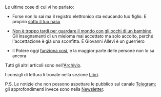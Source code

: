 Le ultime cose di cui vi ho parlato:

- Forse non lo sai ma il registro elettronico sta educando tuo figlio. E proprio [sotto il tuo naso](/articles/2025-03-17-registro-elettronico.html)

- [Non è troppo tardi per guardare il mondo con gli occhi di un bambino](/articles/2025-03-14-nove-doni.html). Gli insegnamenti di un mieloma mai accettato ma solo accolto, perché l'accettazione è già una sconfitta. E Giovanni Allevi è un guerriero

- Il Potere oggi [funziona così](/articles/2025-01-23-strutture-di-permesso.html), e la maggior parte delle persone non lo sa ancora

Tutti gli altri articoli sono nell'[Archivio](/pages/archivio.html).

I consigli di lettura li trovate nella sezione [Libri](/pages/libri.html).

<blockquote style="display:none;">![Snoopy che lavora al computer, un'immagine generata dall'intelligenza artificiale "Aria" integrata nel browser Opera](/img/snoopy-lavora-al-computer-aria-ai.jpg)</blockquote>

P.S. Le notizie che non possono aspettare le pubblico sul canale [Telegram](https://t.me/yuridiprodo); gli approfondimenti invece sono nella [Newsletter](/pages/newsletter.html).
